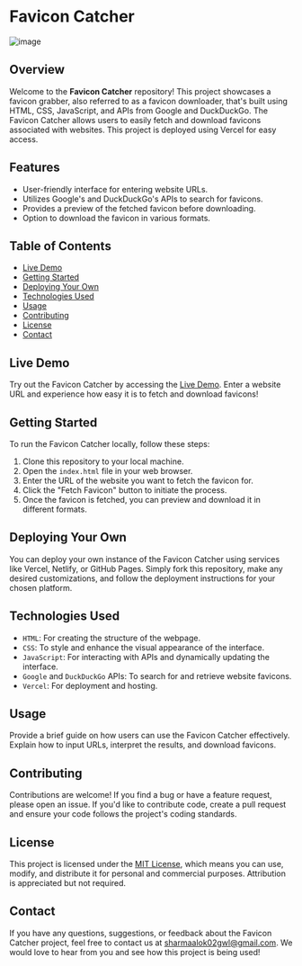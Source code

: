# Favicon Catcher

![image](https://github.com/Alok-2002/Favicon_Catcher/assets/93814546/255f0ce8-91a1-481c-b193-24b956467bc0)


## Overview

Welcome to the **Favicon Catcher** repository! This project showcases a favicon grabber, also referred to as a favicon downloader, that's built using HTML, CSS, JavaScript, and APIs from Google and DuckDuckGo. The Favicon Catcher allows users to easily fetch and download favicons associated with websites. This project is deployed using Vercel for easy access.

## Features

- User-friendly interface for entering website URLs.
- Utilizes Google's and DuckDuckGo's APIs to search for favicons.
- Provides a preview of the fetched favicon before downloading.
- Option to download the favicon in various formats.

## Table of Contents

- [Live Demo](#live-demo)
- [Getting Started](#getting-started)
- [Deploying Your Own](#deploying-your-own)
- [Technologies Used](#technologies-used)
- [Usage](#usage)
- [Contributing](#contributing)
- [License](#license)
- [Contact](#contact)

## Live Demo

Try out the Favicon Catcher by accessing the [Live Demo](https://favicon-catcher.vercel.app/). Enter a website URL and experience how easy it is to fetch and download favicons!

## Getting Started

To run the Favicon Catcher locally, follow these steps:

1. Clone this repository to your local machine.
2. Open the `index.html` file in your web browser.
3. Enter the URL of the website you want to fetch the favicon for.
4. Click the "Fetch Favicon" button to initiate the process.
5. Once the favicon is fetched, you can preview and download it in different formats.

## Deploying Your Own

You can deploy your own instance of the Favicon Catcher using services like Vercel, Netlify, or GitHub Pages. Simply fork this repository, make any desired customizations, and follow the deployment instructions for your chosen platform.

## Technologies Used

- `HTML`: For creating the structure of the webpage.
- `CSS`: To style and enhance the visual appearance of the interface.
- `JavaScript`: For interacting with APIs and dynamically updating the interface.
- `Google` and `DuckDuckGo` APIs: To search for and retrieve website favicons.
- `Vercel`: For deployment and hosting.

## Usage

Provide a brief guide on how users can use the Favicon Catcher effectively. Explain how to input URLs, interpret the results, and download favicons.

## Contributing

Contributions are welcome! If you find a bug or have a feature request, please open an issue. If you'd like to contribute code, create a pull request and ensure your code follows the project's coding standards.

## License

This project is licensed under the [MIT License](LICENSE), which means you can use, modify, and distribute it for personal and commercial purposes. Attribution is appreciated but not required.

## Contact

If you have any questions, suggestions, or feedback about the Favicon Catcher project, feel free to contact us at [sharmaalok02gwl@gmail.com](mailto:sharmaalok02gwl@gmail.com). We would love to hear from you and see how this project is being used!
